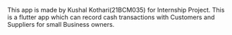 This app is made by Kushal Kothari(21BCM035) for Internship Project.
This is a flutter app which can record cash transactions with Customers and Suppliers for small Business owners.
